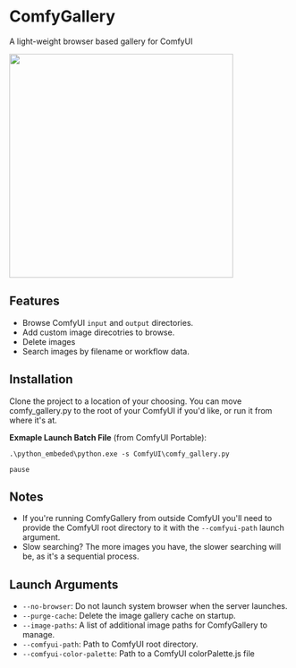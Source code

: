 # ComfyGallery
A light-weight browser based gallery for ComfyUI

<img width="400" src="https://i.postimg.cc/2y3MgtfH/Screenshot-2023-08-09-105327.png">

## Features

 - Browse ComfyUI `input` and `output` directories.
 - Add custom image direcotries to browse.
 - Delete images
 - Search images by filename or workflow data.

## Installation

Clone the project to a location of your choosing. You can move comfy_gallery.py to the root of your ComfyUI if you'd like, or run it from where it's at. 

**Exmaple Launch Batch File** (from ComfyUI Portable):
```batch
.\python_embeded\python.exe -s ComfyUI\comfy_gallery.py

pause
```

## Notes

 - If you're running ComfyGallery from outside ComfyUI you'll need to provide the ComfyUI root directory to it with the `--comfyui-path` launch argument. 
 - Slow searching? The more images you have, the slower searching will be, as it's a sequential process. 

## Launch Arguments
 - `--no-browser`: Do not launch system browser when the server launches.
 - `--purge-cache`: Delete the image gallery cache on startup.
 - `--image-paths`: A list of additional image paths for ComfyGallery to manage.
 - `--comfyui-path`: Path to ComfyUI root directory.
 - `--comfyui-color-palette`: Path to a ComfyUI colorPalette.js file

